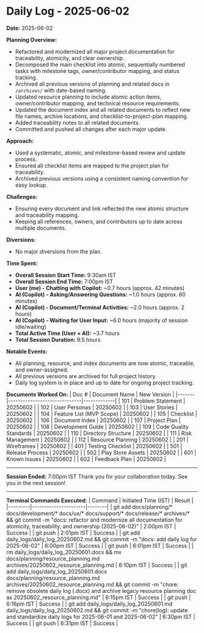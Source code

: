 # Daily Log - 2025-06-02

**Date:** 2025-06-02

**Planning Overview:**
- Refactored and modernized all major project documentation for traceability, atomicity, and clear ownership.
- Decomposed the main checklist into atomic, sequentially numbered tasks with milestone tags, owner/contributor mapping, and status tracking.
- Archived all previous versions of planning and related docs in `/archives/` with date-based naming.
- Updated resource planning to include atomic action items, owner/contributor mapping, and technical resource requirements.
- Updated the document index and all related documents to reflect new file names, archive locations, and checklist-to-project-plan mapping.
- Added traceability notes to all related documents.
- Committed and pushed all changes after each major update.

**Approach:**
- Used a systematic, atomic, and milestone-based review and update process.
- Ensured all checklist items are mapped to the project plan for traceability.
- Archived previous versions using a consistent naming convention for easy lookup.

**Challenges:**
- Ensuring every document and link reflected the new atomic structure and traceability mapping.
- Keeping all references, owners, and contributors up to date across multiple documents.

**Diversions:**
- No major diversions from the plan.

**Time Spent:**
- **Overall Session Start Time:** 9:30am IST
- **Overall Session End Time:** 7:00pm IST
- **User (me) - Chatting with Copilot:** ~0.7 hours (approx. 42 minutes)
- **AI (Copilot) - Asking/Answering Questions:** ~1.0 hours (approx. 60 minutes)
- **AI (Copilot) - Document/Terminal Activities:** ~2.0 hours (approx. 2 hours)
- **AI (Copilot) - Waiting for User Input:** ~6.0 hours (majority of session idle/waiting)
- **Total Active Time (User + AI):** ~3.7 hours
- **Total Session Duration:** 9.5 hours

**Notable Events:**
- All planning, resource, and index documents are now atomic, traceable, and owner-assigned.
- All previous versions are archived for full project history.
- Daily log system is in place and up to date for ongoing project tracking.

**Documents Worked On:**
| Doc # | Document Name                | New Version |
|-------|------------------------------|-------------|
| 101   | Problem Statement            | 20250602    |
| 102   | User Personas                | 20250602    |
| 103   | User Stories                 | 20250602    |
| 104   | Feature List (MVP Scope)     | 20250602    |
| 105   | Checklist                    | 20250602    |
| 106   | Document Index               | 20250602    |
| 107   | Project Plan                 | 20250602    |
| 108   | Development Guide            | 20250602    |
| 109   | Code Quality Standards       | 20250602    |
| 110   | Directory Structure          | 20250602    |
| 111   | Risk Management              | 20250602    |
| 112   | Resource Planning            | 20250602    |
| 201   | Wireframes                   | 20250602    |
| 401   | Testing Checklist            | 20250602    |
| 501   | Release Process              | 20250602    |
| 502   | Play Store Assets            | 20250602    |
| 601   | Known Issues                 | 20250602    |
| 602   | Feedback Plan                | 20250602    |

---

**Session Ended:** 7:00pm IST
Thank you for your collaboration today. See you in the next session!

---

**Terminal Commands Executed:**
| Command | Initiated Time (IST) | Result |
|---------|----------------------|--------|
| git add docs/planning/* docs/development/* docs/ux/* docs/support/* docs/release/* archives/* && git commit -m "docs: refactor and modernize all documentation for atomicity, traceability, and ownership (2025-06-02)" | 2:00pm IST | Success |
| git push | 2:01pm IST | Success |
| git add daily_logs/daily_log_20250602.md && git commit -m "docs: add daily log for 2025-06-02" | 6:00pm IST | Success |
| git push | 6:01pm IST | Success |
| rm daily_logs/daily_log_20250601.docx && mv docs/planning/resource_planning.md archives/20250602_resource_planning.md | 6:10pm IST | Success |
| git add daily_logs/daily_log_20250601.docx docs/planning/resource_planning.md archives/20250602_resource_planning.md && git commit -m "chore: remove obsolete daily log (.docx) and archive legacy resource planning doc as 20250602_resource_planning.md" | 6:15pm IST | Success |
| git push | 6:16pm IST | Success |
| git add daily_logs/daily_log_20250601.md daily_logs/daily_log_20250602.md && git commit -m "chore(log): update and standardize daily logs for 2025-06-01 and 2025-06-02" | 6:30pm IST | Success |
| git push | 6:31pm IST | Success |
